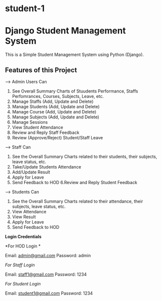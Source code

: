 # student-1


# Django Student Management System 


This is a Simple Student Management System using Python (Django).




## Features of this Project

--> Admin Users Can
1. See Overall Summary Charts of Stuudents Performance, Staffs Perfomrances, Courses, Subjects, Leave, etc.
2. Manage Staffs (Add, Update and Delete)
3. Manage Students (Add, Update and Delete)
4. Manage Course (Add, Update and Delete)
5. Manage Subjects (Add, Update and Delete)
6. Manage Sessions
7. View Student Attendance
8. Review and Reply Staff Feedback
9. Review (Approve/Reject) Student/Staff Leave

--> Staff Can
1. See the Overall Summary Charts related to their students, their subjects, leave status, etc.
2. Take/Update Students Attendance
3. Add/Update Result
4. Apply for Leave
5. Send Feedback to HOD
6.Review and Reply Student Feedback

--> Students Can
1. See the Overall Summary Charts related to their attendance, their subjects, leave status, etc.
2. View Attendance
3. View Result
4. Apply for Leave
5. Send Feedback to HOD



____Login Credentials____



*For HOD Login *

Email: admin@gmail.com
Password: admin

*For Staff Login*

Email: staff1@gmail.com
Password: 1234

*For Student Login*

Email: student1@gmail.com
Password: 1234


